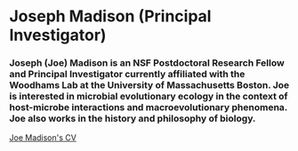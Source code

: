 # Joseph Madison (Principal Investigator)

### Joseph (Joe) Madison is an NSF Postdoctoral Research Fellow and Principal Investigator currently affiliated with the Woodhams Lab at the University of Massachusetts Boston. Joe is interested in microbial evolutionary ecology in the context of host-microbe interactions and macroevolutionary phenomena. Joe also works in the history and philosophy of biology. 

[Joe Madison's CV](./jmadison_cv_2021.pdf)
